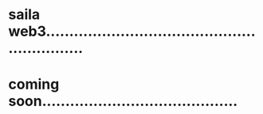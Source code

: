 # saila web3.............................................................
# coming soon..........................................
